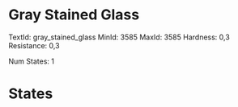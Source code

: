 # Gray Stained Glass
TextId: gray_stained_glass
MinId: 3585
MaxId: 3585
Hardness: 0,3
Resistance: 0,3

Num States: 1
# States
```

```